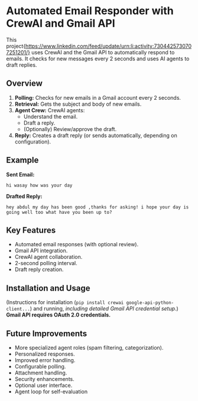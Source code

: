 # Automated Email Responder with CrewAI and Gmail API

This project{https://www.linkedin.com/feed/update/urn:li:activity:7304425730707251201/} uses CrewAI and the Gmail API to automatically respond to emails.  It checks for new messages every 2 seconds and uses AI agents to draft replies.

## Overview

1.  **Polling:** Checks for new emails in a Gmail account every 2 seconds.
2.  **Retrieval:**  Gets the subject and body of new emails.
3.  **Agent Crew:**  CrewAI agents:
    *   Understand the email.
    *   Draft a reply.
    *   (Optionally) Review/approve the draft.
4.  **Reply:** Creates a draft reply (or sends automatically, depending on configuration).

## Example

**Sent Email:**

`hi wasay how was your day`

**Drafted Reply:**

`hey abdul my day has been good ,thanks for asking! i hope your day is going well too what have you been up to?`

## Key Features

*   Automated email responses (with optional review).
*   Gmail API integration.
*   CrewAI agent collaboration.
*   2-second polling interval.
*   Draft reply creation.

## Installation and Usage
(Instructions for installation (`pip install crewai google-api-python-client...`) and running, *including detailed Gmail API credential setup*.)  **Gmail API requires OAuth 2.0 credentials.**

## Future Improvements

*   More specialized agent roles (spam filtering, categorization).
*   Personalized responses.
*   Improved error handling.
*   Configurable polling.
*   Attachment handling.
*   Security enhancements.
*   Optional user interface.
* Agent loop for self-evaluation

